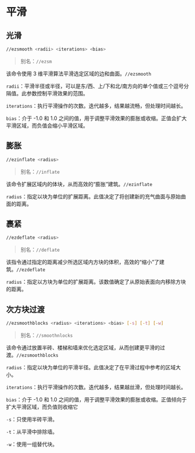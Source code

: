 # 平滑

## 光滑
```sh
//ezsmooth <radii> <iterations> <bias>
```

> 别名：`//ezsm`

该命令使用 3 维平滑算法平滑选定区域的边和曲面。`//ezsmooth`

`radii`：平滑半径或半径，可以是东/西、上/下和北/南方向的单个值或三个逗号分隔值。此参数控制平滑效果的范围。

`iterations`：执行平滑操作的次数。迭代越多，结果越流畅，但处理时间越长。

`bias`：介于 -1.0 和 1.0 之间的值，用于调整平滑效果的膨胀或收缩。正值会扩大平滑区域，而负值会缩小平滑区域。

## 膨胀
```sh
//ezinflate <radius>
```

> 别名：`//inflate`

该命令扩展区域内的体块，从而高效的“膨胀”建筑。`//ezinflate`

`radius`：指定以块为单位的扩展距离。此值决定了将创建新的充气曲面与原始曲面的距离。

## 裹紧
```sh
//ezdeflate <radius>
```

> 别名：`//deflate`

该指令通过指定的距离减少所选区域内方块的体积，高效的“缩小”了建筑。`//ezdeflate`

`radius`：指定以方块为单位的扩展距离。该数值确定了从原始表面向内移除方块的距离。

## 次方块过渡
```sh
//ezsmoothblocks <radius> <iterations> <bias> [-s] [-t] [-w]
```

> 别名：`//smoothnlocks`

该命令通过放置半砖、楼梯和墙来优化选定区域，从而创建更平滑的过渡。`//ezsmoothblocks`

`radius`：指定以块为单位的平滑半径。此值决定了在平滑过程中参考的区域大小。

`iterations`：执行平滑操作的次数。迭代越多，结果越丝滑，但处理时间越长。

`bias`：介于 -1.0 和 1.0 之间的值，用于调整平滑效果的膨胀或收缩。正值倾向于扩大平滑区域，而负值则收缩它

`-s`：只使用半砖平滑。

`-t`：从平滑中排除墙。

`-w`：使用一组替代块。